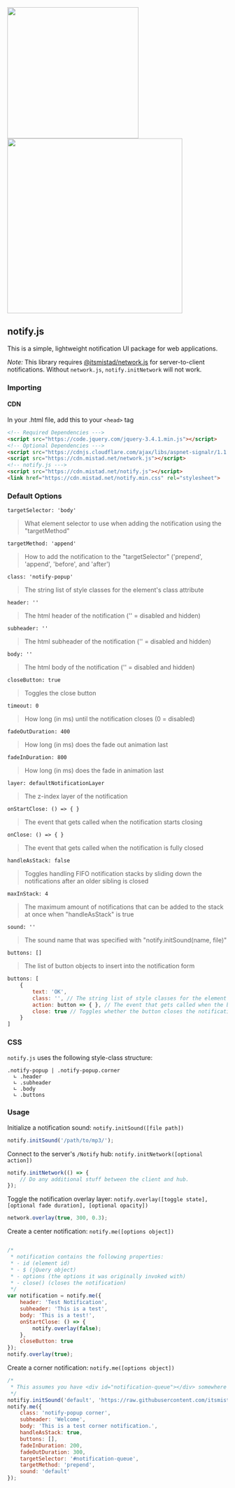 <img width="300px" src="https://cdn.mistad.net/211083.png"/>
<br/>
<img width="400px" src="https://cdn.mistad.net/607878.png"/>

## notify.js

This is a simple, lightweight notification UI package for web applications.

_Note:_ This library requires [@itsmistad/network.js](https://github.com/itsmistad/network.js) for server-to-client notifications. Without `network.js`, `notify.initNetwork` will not work.

### Importing

#### CDN

In your .html file, add this to your `<head>` tag
```html
<!-- Required Dependencies --->
<script src="https://code.jquery.com/jquery-3.4.1.min.js"></script>
<!-- Optional Dependencies --->
<script src="https://cdnjs.cloudflare.com/ajax/libs/aspnet-signalr/1.1.4/signalr.min.js"></script>
<script src="https://cdn.mistad.net/network.js"></script>
<!-- notify.js --->
<script src="https://cdn.mistad.net/notify.js"></script>
<link href="https://cdn.mistad.net/notify.min.css" rel="stylesheet">
```

### Default Options

`targetSelector: 'body'`
> What element selector to use when adding the notification using the "targetMethod"

`targetMethod: 'append'`
> How to add the notification to the "targetSelector" ('prepend', 'append', 'before', and 'after')

`class: 'notify-popup'`
> The string list of style classes for the element's class attribute

`header: ''`
> The html header of the notification ('' = disabled and hidden)

`subheader: ''` 
> The html subheader of the notification ('' = disabled and hidden)

`body: ''`
> The html body of the notification ('' = disabled and hidden)

`closeButton: true` 
> Toggles the close button

`timeout: 0` 
> How long (in ms) until the notification closes (0 = disabled)

`fadeOutDuration: 400`
> How long (in ms) does the fade out animation last

`fadeInDuration: 800`
> How long (in ms) does the fade in animation last

`layer: defaultNotificationLayer`
> The z-index layer of the notification

`onStartClose: () => { }`
> The event that gets called when the notification starts closing 

`onClose: () => { }`
> The event that gets called when the notification is fully closed

`handleAsStack: false` 
> Toggles handling FIFO notification stacks by sliding down the notifications after an older sibling is closed

`maxInStack: 4`
> The maximum amount of notifications that can be added to the stack at once when "handleAsStack" is true

`sound: ''`
> The sound name that was specified with "notify.initSound(name, file)"

`buttons: []`
> The list of button objects to insert into the notification form

```js
buttons: [
    {
        text: 'OK',
        class: '', // The string list of style classes for the element's class attribute
        action: button => { }, // The event that gets called when the button is clicked
        close: true // Toggles whether the button closes the notification when clicked
    }
]
```

### CSS

`notify.js` uses the following style-class structure:
```
.notify-popup | .notify-popup.corner
  ∟ .header
  ∟ .subheader
  ∟ .body
  ∟ .buttons
```

### Usage

Initialize a notification sound:
`notify.initSound([file path])`
```js
notify.initSound('/path/to/mp3/');
```

Connect to the server's `/Notify` hub:
`notify.initNetwork([optional action])`
```js
notify.initNetwork(() => {
    // Do any additional stuff between the client and hub.
});
```

Toggle the notification overlay layer:
`notify.overlay([toggle state], [optional fade duration], [optional opacity])`
```js
network.overlay(true, 300, 0.3);
```

Create a center notification:
`notify.me([options object])`
```js

/*
 * notification contains the following properties:
 * - id (element id)
 * - $ (jQuery object)
 * - options (the options it was originally invoked with)
 * - close() (closes the notification)
 */
var notification = notify.me({
    header: 'Test Notification',
    subheader: 'This is a test',
    body: 'This is a test!',
    onStartClose: () => {
        notify.overlay(false);
    },
    closeButton: true
});
notify.overlay(true);
```

Create a corner notification:
`notify.me([options object])`
```js
/*
 * This assumes you have <div id="notification-queue"></div> somewhere on your page.
 */
notifiy.initSound('default', 'https://raw.githubusercontent.com/itsmistad/notify.js/master/notify.mp3');
notify.me({
    class: 'notify-popup corner',
    subheader: 'Welcome',
    body: 'This is a test corner notification.',
    handleAsStack: true,
    buttons: [],
    fadeInDuration: 200,
    fadeOutDuration: 300,
    targetSelector: '#notification-queue',
    targetMethod: 'prepend',
    sound: 'default'
});
```